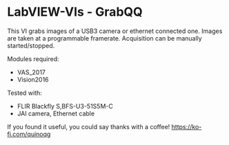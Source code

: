 # LabVIEW-VIs - GrabQQ
This VI grabs images of a USB3 camera or ethernet connected one.
Images are taken at a programmable framerate.
Acquisition can be manually started/stopped.

Modules required:
- VAS_2017
- Vision2016

Tested with:
- FLIR Blackfly S,BFS-U3-51S5M-C 
- JAI camera, Ethernet cable

If you found it useful, you could say thanks with a coffee! https://ko-fi.com/quinoqg
